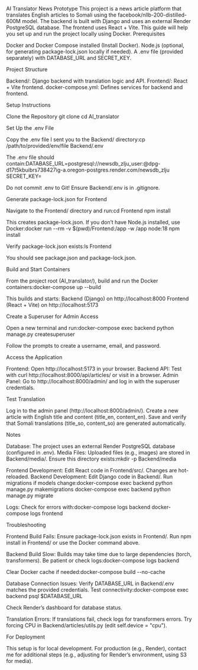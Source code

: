 AI Translator News Prototype
This project is a news article platform that translates English articles to Somali using the facebook/nllb-200-distilled-600M model. The backend is built with Django and uses an external Render PostgreSQL database. The frontend uses React + Vite. This guide will help you set up and run the project locally using Docker.
Prerequisites

Docker and Docker Compose installed (Install Docker).
Node.js (optional, for generating package-lock.json locally if needed).
A .env file (provided separately) with DATABASE_URL and SECRET_KEY.

Project Structure

Backend/: Django backend with translation logic and API.
Frontend/: React + Vite frontend.
docker-compose.yml: Defines services for backend and frontend.

Setup Instructions

Clone the Repository
git clone <repository-url>
cd AI_translator


Set Up the .env File

Copy the .env file I sent you to the Backend/ directory:cp /path/to/provided/env/file Backend/.env


The .env file should contain:DATABASE_URL=postgresql://newsdb_zlju_user:<password>@dpg-d17t5kbuibrs738427ig-a.oregon-postgres.render.com/newsdb_zlju
SECRET_KEY=<your-secure-secret-key>


Do not commit .env to Git! Ensure Backend/.env is in .gitignore.


Generate package-lock.json for Frontend

Navigate to the Frontend/ directory and run:cd Frontend
npm install


This creates package-lock.json. If you don’t have Node.js installed, use Docker:docker run --rm -v $(pwd)/Frontend:/app -w /app node:18 npm install


Verify package-lock.json exists:ls Frontend

You should see package.json and package-lock.json.


Build and Start Containers

From the project root (AI_translator/), build and run the Docker containers:docker-compose up --build


This builds and starts:
Backend (Django) on http://localhost:8000
Frontend (React + Vite) on http://localhost:5173




Create a Superuser for Admin Access

Open a new terminal and run:docker-compose exec backend python manage.py createsuperuser


Follow the prompts to create a username, email, and password.


Access the Application

Frontend: Open http://localhost:5173 in your browser.
Backend API: Test with curl http://localhost:8000/api/articles/ or visit in a browser.
Admin Panel: Go to http://localhost:8000/admin/ and log in with the superuser credentials.


Test Translation

Log in to the admin panel (http://localhost:8000/admin/).
Create a new article with English title and content (title_en, content_en).
Save and verify that Somali translations (title_so, content_so) are generated automatically.



Notes

Database: The project uses an external Render PostgreSQL database (configured in .env).
Media Files: Uploaded files (e.g., images) are stored in Backend/media/. Ensure this directory exists:mkdir -p Backend/media


Frontend Development: Edit React code in Frontend/src/. Changes are hot-reloaded.
Backend Development: Edit Django code in Backend/. Run migrations if models change:docker-compose exec backend python manage.py makemigrations
docker-compose exec backend python manage.py migrate


Logs: Check for errors with:docker-compose logs backend
docker-compose logs frontend



Troubleshooting

Frontend Build Fails:
Ensure package-lock.json exists in Frontend/.
Run npm install in Frontend/ or use the Docker command above.


Backend Build Slow:
Builds may take time due to large dependencies (torch, transformers). Be patient or check logs:docker-compose logs backend


Clear Docker cache if needed:docker-compose build --no-cache




Database Connection Issues:
Verify DATABASE_URL in Backend/.env matches the provided credentials.
Test connectivity:docker-compose exec backend psql $DATABASE_URL


Check Render’s dashboard for database status.


Translation Errors:
If translations fail, check logs for transformers errors.
Try forcing CPU in Backend/articles/utils.py (edit self.device = "cpu").



For Deployment

This setup is for local development. For production (e.g., Render), contact me for additional steps (e.g., adjusting for Render’s environment, using S3 for media).


